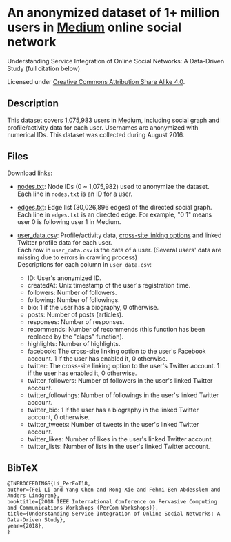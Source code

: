 # An anonymized dataset of 1+ million users in [Medium](https://medium.com/) online social network

Understanding Service Integration of Online Social Networks: A Data-Driven Study (full citation below)

Licensed under [Creative Commons Attribution Share Alike 4.0](http://choosealicense.com/licenses/cc-by-sa-4.0/).

## Description

This dataset covers 1,075,983 users in [Medium](https://medium.com/), including social graph and profile/activity data for each user. Usernames are anonymized with numerical IDs. This dataset was collected during August 2016.

## Files

Download links:

* [nodes.txt](https://drive.google.com/file/d/1hfhyg3o9Oi3aXcz5QBZZA3mwn_m02ZEP/view?usp=sharing): Node IDs (0 ~ 1,075,982) used to anonymize the dataset.</br>
Each line in ``nodes.txt`` is an ID for a user.

* [edges.txt](https://drive.google.com/file/d/1YLVO0mj1GPmCAxJRLVxyZnwNF8lxQZZc/view?usp=sharing): Edge list (30,026,896 edges) of the directed social graph.</br>
Each line in ``edges.txt`` is an directed edge. For example, "0 1" means user 0 is following user 1 in Medium.

* [user_data.csv](https://drive.google.com/file/d/1RKYtWKGv99zoOw1mD_TyTVxBQgkh5pWb/view?usp=sharing): Profile/activity data, [cross-site linking options](https://user.informatik.uni-goettingen.de/~ychen/Project_CrossOSN.html) and linked Twitter profile data for each user.</br>
Each row in ``user_data.csv`` is the data of a user. (Several users' data are missing due to errors in crawling process)</br>
Descriptions for each column in ``user_data.csv``:

  * ID: User's anonymized ID.
  * createdAt: Unix timestamp of the user's registration time.
  * followers: Number of followers.
  * following: Number of followings.
  * bio: 1 if the user has a biography, 0 otherwise.
  * posts: Number of posts (articles).
  * responses: Number of responses.
  * recommends: Number of recommends (this function has been replaced by the "claps" function).
  * highlights: Number of highlights.
  * facebook: The cross-site linking option to the user's Facebook account. 1 if the user has enabled it, 0 otherwise.
  * twitter: The cross-site linking option to the user's Twitter account. 1 if the user has enabled it, 0 otherwise.
  * twitter_followers: Number of followers in the user's linked Twitter account.
  * twitter_followings: Number of followings in the user's linked Twitter account.
  * twitter_bio: 1 if the user has a biography in the linked Twitter account, 0 otherwise.
  * twitter_tweets: Number of tweets in the user's linked Twitter account.
  * twitter_likes: Number of likes in the user's linked Twitter account.
  * twitter_lists: Number of lists in the user's linked Twitter account.

## BibTeX

```
@INPROCEEDINGS{Li_PerFoT18, 
author={Fei Li and Yang Chen and Rong Xie and Fehmi Ben Abdesslem and Anders Lindgren}, 
booktitle={2018 IEEE International Conference on Pervasive Computing and Communications Workshops (PerCom Workshops)}, 
title={Understanding Service Integration of Online Social Networks: A Data-Driven Study}, 
year={2018},
}
```
